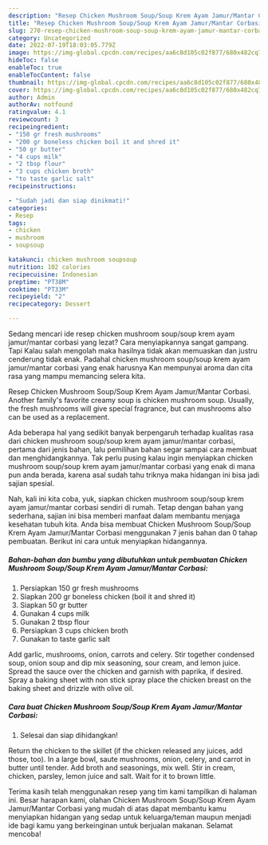```yaml
---
description: "Resep Chicken Mushroom Soup/Soup Krem Ayam Jamur/Mantar Corbasi yang Sempurna, Buat Buka Puasa Enak"
title: "Resep Chicken Mushroom Soup/Soup Krem Ayam Jamur/Mantar Corbasi yang Sempurna, Buat Buka Puasa Enak"
slug: 270-resep-chicken-mushroom-soup-soup-krem-ayam-jamur-mantar-corbasi-yang-sempurna-buat-buka-puasa-enak
category: Uncategorized
date: 2022-07-19T18:03:05.779Z
image: https://img-global.cpcdn.com/recipes/aa6c8d105c02f877/680x482cq70/chicken-mushroom-soupsoup-krem-ayam-jamurmantar-corbasi-foto-resep-utama.jpg
hideToc: false
enableToc: true
enableTocContent: false
thumbnail: https://img-global.cpcdn.com/recipes/aa6c8d105c02f877/680x482cq70/chicken-mushroom-soupsoup-krem-ayam-jamurmantar-corbasi-foto-resep-utama.jpg
cover: https://img-global.cpcdn.com/recipes/aa6c8d105c02f877/680x482cq70/chicken-mushroom-soupsoup-krem-ayam-jamurmantar-corbasi-foto-resep-utama.jpg
author: Admin
authorAv: notfound
ratingvalue: 4.1
reviewcount: 3
recipeingredient:
- "150 gr fresh mushrooms"
- "200 gr boneless chicken boil it and shred it"
- "50 gr butter"
- "4 cups milk"
- "2 tbsp flour"
- "3 cups chicken broth"
- "to taste garlic salt"
recipeinstructions:

- "Sudah jadi dan siap dinikmati!"
categories:
- Resep
tags:
- chicken
- mushroom
- soupsoup

katakunci: chicken mushroom soupsoup 
nutrition: 102 calories
recipecuisine: Indonesian
preptime: "PT38M"
cooktime: "PT33M"
recipeyield: "2"
recipecategory: Dessert

---
```



Sedang mencari ide resep chicken mushroom soup/soup krem ayam jamur/mantar corbasi yang lezat? Cara menyiapkannya sangat gampang. Tapi Kalau salah mengolah maka hasilnya tidak akan memuaskan dan justru cenderung tidak enak. Padahal chicken mushroom soup/soup krem ayam jamur/mantar corbasi yang enak harusnya Kan mempunyai aroma dan cita rasa yang mampu memancing selera kita.


Resep Chicken Mushroom Soup/Soup Krem Ayam Jamur/Mantar Corbasi. Another family&#39;s favorite creamy soup is chicken mushroom soup. Usually, the fresh mushrooms will give special fragrance, but can mushrooms also can be used as a replacement.

Ada beberapa hal yang sedikit banyak berpengaruh terhadap kualitas rasa dari chicken mushroom soup/soup krem ayam jamur/mantar corbasi, pertama dari jenis bahan, lalu pemilihan bahan segar sampai cara membuat dan menghidangkannya. Tak perlu pusing kalau ingin menyiapkan chicken mushroom soup/soup krem ayam jamur/mantar corbasi yang enak di mana pun anda berada, karena asal sudah tahu triknya maka hidangan ini bisa jadi sajian spesial.


Nah, kali ini kita coba, yuk, siapkan chicken mushroom soup/soup krem ayam jamur/mantar corbasi sendiri di rumah. Tetap dengan bahan yang sederhana, sajian ini bisa memberi manfaat dalam membantu menjaga kesehatan tubuh kita. Anda bisa membuat Chicken Mushroom Soup/Soup Krem Ayam Jamur/Mantar Corbasi menggunakan 7 jenis bahan dan 0 tahap pembuatan. Berikut ini cara untuk menyiapkan hidangannya.

<!--inarticleads1-->

##### Bahan-bahan dan bumbu yang dibutuhkan untuk pembuatan Chicken Mushroom Soup/Soup Krem Ayam Jamur/Mantar Corbasi:

1. Persiapkan 150 gr fresh mushrooms
1. Siapkan 200 gr boneless chicken (boil it and shred it)
1. Siapkan 50 gr butter
1. Gunakan 4 cups milk
1. Gunakan 2 tbsp flour
1. Persiapkan 3 cups chicken broth
1. Gunakan to taste garlic salt


Add garlic, mushrooms, onion, carrots and celery. Stir together condensed soup, onion soup and dip mix seasoning, sour cream, and lemon juice. Spread the sauce over the chicken and garnish with paprika, if desired. Spray a baking sheet with non stick spray place the chicken breast on the baking sheet and drizzle with olive oil. 

<!--inarticleads2-->

##### Cara buat Chicken Mushroom Soup/Soup Krem Ayam Jamur/Mantar Corbasi:


1. Selesai dan siap dihidangkan!

Return the chicken to the skillet (if the chicken released any juices, add those, too). In a large bowl, saute mushrooms, onion, celery, and carrot in butter until tender. Add broth and seasonings, mix well. Stir in cream, chicken, parsley, lemon juice and salt. Wait for it to brown little. 

Terima kasih telah menggunakan resep yang tim kami tampilkan di halaman ini. Besar harapan kami, olahan Chicken Mushroom Soup/Soup Krem Ayam Jamur/Mantar Corbasi yang mudah di atas dapat membantu kamu menyiapkan hidangan yang sedap untuk keluarga/teman maupun menjadi ide bagi kamu yang berkeinginan untuk berjualan makanan. Selamat mencoba!
